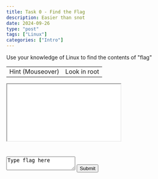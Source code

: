 ```yaml
---
title: Task 0 - Find the Flag
description: Easier than snot
date: 2024-09-26
type: "post"
tags: ["Linux"]
categories: ["Intro"]
---
```


<p>Use your knowledge of Linux to find the contents of "flag"</p>
<div class="mouseover">
    <table>
        <tr>
            <td>Hint (Mouseover)</td>
            <td class="content">Look in root</td>
        </tr>
    </table>
</div>

<link href="/ctf/vm/vm.css" rel="stylesheet"/>
<script src="/ctf/vm/task0.js"></script>
<div id="virt">
    <iframe src="/ctf/vm/vm.html?url=task0.cfg&cpu=x86">Incompatible Browser D:</iframe>
</div>
<h1 id="status"></h1>
<textarea id="flag">Type flag here</textarea>
<button onclick="submit();">Submit</button>
